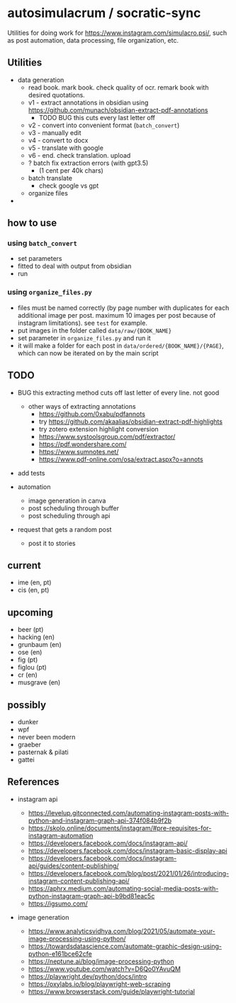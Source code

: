 # autosimulacrum / socratic-sync

Utilities for doing work for https://www.instagram.com/simulacro.psi/, such as post automation, data processing, file organization, etc.

## Utilities

-   data generation
    -   read book. mark book. check quality of ocr. remark book with desired quotations.
    -   v1 - extract annotations in obsidian using https://github.com/munach/obsidian-extract-pdf-annotations
        -   TODO BUG this cuts every last letter off
    -   v2 - convert into convenient format (`batch_convert`)
    -   v3 - manually edit
    -   v4 - convert to docx
    -   v5 - translate with google
    -   v6 - end. check translation. upload
    -   ? batch fix extraction errors (with gpt3.5)
        -   (1 cent per 40k chars)
    -   batch translate
        -   check google vs gpt
    -   organize files
-

## how to use

### using `batch_convert`

-   set parameters
-   fitted to deal with output from obsidian
-   run

### using `organize_files.py`

-   files must be named correctly (by page number with duplicates for each additional image per post. maximum 10 images per post because of instagram limitations). see `test` for example.
-   put images in the folder called `data/raw/{BOOK_NAME}`
-   set parameter in `organize_files.py` and run it
-   it will make a folder for each post in `data/ordered/{BOOK_NAME}/{PAGE}`, which can now be iterated on by the main script

## TODO

-   BUG this extracting method cuts off last letter of every line. not good

    -   other ways of extracting annotations
        -   https://github.com/0xabu/pdfannots
        -   try https://github.com/akaalias/obsidian-extract-pdf-highlights
        -   try zotero extension highlight conversion
        -   https://www.systoolsgroup.com/pdf/extractor/
        -   https://pdf.wondershare.com/
        -   https://www.sumnotes.net/
        -   https://www.pdf-online.com/osa/extract.aspx?o=annots

-   add tests
-   automation
    -   image generation in canva
    -   post scheduling through buffer
    -   post scheduling through api
-   request that gets a random post
    -   post it to stories

## current

-   ime (en, pt)
-   cis (en, pt)

## upcoming

-   beer (pt)
-   hacking (en)
-   grunbaum (en)
-   ose (en)
-   fig (pt)
-   figlou (pt)
-   cr (en)
-   musgrave (en)

## possibly

-   dunker
-   wpf
-   never been modern
-   graeber
-   pasternak & pilati
-   gattei

## References

-   instagram api

    -   https://levelup.gitconnected.com/automating-instagram-posts-with-python-and-instagram-graph-api-374f084b9f2b
    -   https://skolo.online/documents/instagram/#pre-requisites-for-instagram-automation
    -   https://developers.facebook.com/docs/instagram-api/
    -   https://developers.facebook.com/docs/instagram-basic-display-api
    -   https://developers.facebook.com/docs/instagram-api/guides/content-publishing/
    -   https://developers.facebook.com/blog/post/2021/01/26/introducing-instagram-content-publishing-api/
    -   https://aphrx.medium.com/automating-social-media-posts-with-python-instagram-graph-api-b9bd81eac5c
    -   https://igsumo.com/

-   image generation
    -   https://www.analyticsvidhya.com/blog/2021/05/automate-your-image-processing-using-python/
    -   https://towardsdatascience.com/automate-graphic-design-using-python-e161bce62cfe
    -   https://neptune.ai/blog/image-processing-python
    -   https://www.youtube.com/watch?v=D6Qo0YAvuQM
    -   https://playwright.dev/python/docs/intro
    -   https://oxylabs.io/blog/playwright-web-scraping
    -   https://www.browserstack.com/guide/playwright-tutorial
